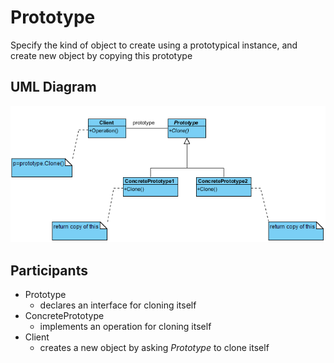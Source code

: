 # Prototype

Specify the kind of object to create using a prototypical instance, and create new object by copying this prototype

## UML Diagram

![Prototype UML](https://github.com/prajnanBhuyan/Design-Patterns/blob/master/img/GoF-Design-Patterns-Creational-Patterns-Prototype.png)

## Participants

- Prototype
    - declares an interface for cloning itself
- ConcretePrototype
    - implements an operation for cloning itself
- Client
    - creates a new object by asking <i>Prototype</i> to clone itself